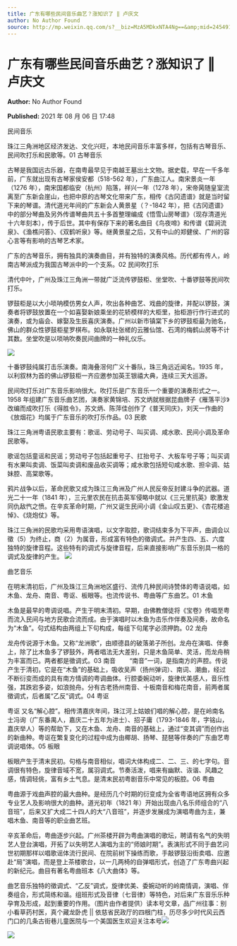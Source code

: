 ```yaml
---
title: 广东有哪些民间音乐曲艺？涨知识了 ‖ 卢庆文
author: No Author Found
source: http://mp.weixin.qq.com/s?__biz=MzA5MDkxNTA4Ng==&amp;mid=2454911338&amp;idx=1&amp;sn=e9553c342fca42f4fca483f0bfd57d1a&amp;chksm=87a2310bb0d5b81d6330336dc6b493d65b685a7f95fc83519302ca98c757777f49633662e3ee#rd
---
```


# 广东有哪些民间音乐曲艺？涨知识了 ‖ 卢庆文

**Author:** No Author Found

**Published:** 2021 年 08 月 06 日 17:48

民间音乐

珠江三角洲地区经济发达、文化兴旺，本地民间音乐丰富多样，包括有古琴音乐、民间吹打乐和民歌等。01 古琴音乐

古琴是我国远古乐器，在南粤最早见于南越王墓出土文物。据史载，早在一千多年前，广东就出现有古琴家侯安都（518-562 年），广东曲江人。南宋景炎一年（1276 年），南宋国都临安（杭州）陷落，祥兴一年（1278 年），宋帝昺随皇室流离至广东新会崖山，也把中原的古琴文化带来广东，相传《古冈遗谱》就是当时留下来的琴谱。清代道光年间的广东新会人黄景星（？-1842 年），把《古冈遗谱》中的部分琴曲及另外传谱琴曲共五十多首整理编成《悟雪山房琴谱》（现存清道光十六年刻本），传于后世。其中有保存下来的著名曲目《鸟夜啼》和传谱《碧涧流泉》、《渔樵问答》、《双鹤听泉》等。继黄景星之后，又有中山的郑健侯、广州的容心言等有影响的古琴艺术家。

广东的古琴音乐，拥有独具的演奏曲目，并有独特的演奏风格。历代都有传人，岭南古琴派成为我国古琴派中的一个支系。02 民间吹打乐

清代中叶，广州及珠江三角洲一带就广泛流传锣鼓柜、坐堂吹、十番锣鼓等民间吹打乐。

锣鼓柜是以大小唢呐模仿男女人声，吹出各种曲艺、戏曲的旋律，并配以锣鼓，演奏者将锣鼓放置在一个如喜娶新娘乘坐的花轿模样的大柜里，抬柜游行作行进式的演奏，或为庙会、嫁娶及生辰喜庆演奏。广州以新市镇棠下乡的锣鼓柜最为驰名，佛山的群众性锣鼓柜星罗棋布。如永联社张槎的云雅仙馆、石湾的梅鹤山房等不计其数。坐堂吹是以唢呐吹奏民间曲牌的一种礼仪乐。

![](https://mmbiz.qpic.cn/mmbiz_jpg/PJWG74pLsMZOcGgApQfH2IBianUM4ugnzyB6rWoCicUww90SOldnavQIKiaPGsVZX0Vw8cSYgYw8h0kib6cCqYibUjQ/640)

十番锣鼓纯属打击乐演奏。南海叠滘何广义十番队，珠三角远近闻名。1935 年，以利叙林为首的佛山锣鼓柜一齐应邀参加英王银禧大典，连续三天大巡游。

民间吹打乐对广东音乐影响很大。吹打乐是广东音乐一个重要的演奏形式之一。1958 年组建广东音乐曲艺团，演奏家黄锦培、苏文炳就根据昆曲牌子《雁落平沙》改编而成吹打乐《得胜令》，苏文炳、陈萍佳创作了《普天同庆》，刘天一作曲的《放烟花》均属于广东音乐的吹打乐作品。03 民歌

珠江三角洲粤语民歌主要有：歌谣、劳动号子、叫买调、咸水歌、民间小调及革命民歌等。

歌谣包括童谣和民谣；劳动号子包括起重号子、扛抬号子、大板车号子等；叫买调有水果叫卖调、饭菜叫卖调和废品收买调等；咸水歌包括短句咸水歌、担伞调、姑妹腔、高棠歌等。

鸦片战争以后，革命民歌又成为珠江三角洲及广州人民反帝反封建斗争的武器。道光二十一年（1841 年），三元里农民在抗击英军侵略中就以《三元里抗英》歌激发同仇敌忾之愤。在辛亥革命时期，广州又诞生民间小调《金山叹五更》、《杏花楼追悼》、《烧炮仗》等。

珠江三角洲的民歌均采用粤语演唱，以文字取腔，歌词结束多为下平声，曲调会以徵（5）为终止，商（2）为属音，形成富有特色的徵调式。并产生四、五、六度独特的旋律音程。这些特有的调式与旋律音程，后来直接影响广东音乐别具一格的调式及旋律的产生。 ![](https://mmbiz.qpic.cn/mmbiz_gif/Ljib4So7yuWjKYvoSviaiaDUIGf1pH9H1bpezQyTlgNPI3cGQH56ibXAQ004ETMq8DiavmVvDrPjfq9zffVxOPu7E6g/640?wx_fmt=gif)

曲艺音乐

在明末清初后，广州及珠江三角洲地区盛行、流传几种民间诗赞体的粤语说唱，如木鱼、龙舟、南音、粤讴、板眼等。也流传说书、粤曲等广东曲艺。01 木鱼

木鱼是最早的粤调说唱。产生于明末清初。早期，由佛教僧徒将《宝卷》传唱至粤而流入民间与地方民歌合流而成。由于演唱时以木鱼为击乐作伴奏及间奏，故命名为“木鱼”。句式结构由两组上下句构成，每组下句尾字必须押韵。02 龙舟

龙舟传说源于木鱼。又称“龙洲歌”，由顺德县的破落弟子所创。龙舟在演唱、伴奏上，除了比木鱼多了锣鼓外，两者唱法无大差别，只是木鱼简单、灵活，而龙舟稍为丰富而已。两者都是徵调式。03 南音        “南音”一词，是指南方的声腔。传说产生于清初，它是在“木鱼”的基础上，吸收吴声（扬州弹词）、南词、潮曲，经过不断衍变而成的具有南方情调的粤调曲体。行腔委婉动听，旋律优美感人，音乐性强，其跌宕多姿，如浪抛舟。分有古老扬州南音、十板南音和梅花南音，前两者属徵调式，后者属“乙反”调式。04 粤讴

粤讴 又名“解心腔”。相传清嘉庆年间，珠江河上姑娘们唱的解心腔，是在岭南名士冯询（广东番禺人，嘉庆二十五年为进士）、招子庸（1793-1846 年，字铭山，嘉庆举人）等的帮助下，又在木鱼、龙舟、南音的基础上，通过“变其调”而创作出的新曲种。粤讴在繁复变化的过程中成为由椰胡、扬琴、琵琶等伴奏的广东曲艺粤调说唱体。05 板眼

板眼产生于清末民初。句格与南音相似，唱词大体构成二、二、三、的七字句。音调很有特色，旋律音域不宽，属羽调式。节奏活泼，唱来有幽默、诙谐、风趣之感，情调轻佻，富有乡土气息。是清末民初粤剧音乐中常见的板腔。06 粤曲

粤曲源于戏曲声腔的最大曲种。是经历几个时期的衍变成为全省粤语地区拥有众多专业艺人及影响很大的曲种。道光初年（1821 年）开始出现由八名乐师组合的“八音班”，后来又扩大成二十四人的大“八音班”，并逐步发展成为演唱粤曲为主，兼唱木鱼、南音等的职业曲艺班。

辛亥革命后，粤曲逐步兴起。广州茶楼开辟为粤曲演唱的歌坛，聘请有名气的失明艺人登台演唱，开拓了以失明艺人演唱为主的“师娘时期”。表演形式不同于曲艺问世初期那样以唱歌谣体流行民间、在院前树下操练而歌，手敲锣鼓沿街卖唱、应邀赴“局”演唱，而是登上茶楼歌台，以一几两椅的自弹唱形式，创造了广东粤曲兴起的新纪元。曲目有著名粤曲班本《八大曲体》等。

曲艺音乐独特的徵调式、“乙反”调式，旋律优美、委婉动听的岭南情调，演唱、伴奏组合，形式简练和谐。组班形式及音律（七音律）等特色，对后来广东音乐乐种孕育及形成，起到重要的作用。（图片由作者提供）读本号文章，品广州往事：别小看草药村医，真个藏龙卧虎 || 依慈省民政厅的四根门柱，历尽多少时代风云西门口的几条古街巷儿童医院与一个美国医生欢迎关注本号![](https://mmbiz.qpic.cn/mmbiz_jpg/PJWG74pLsMZOcGgApQfH2IBianUM4ugnzXpa14TqpTJibg4dcAa1zFnTrQWusv6GiaE9bB0wzics6vR82PBf3VRVdQ/640)

![](https://mmbiz.qpic.cn/mmbiz_jpg/PJWG74pLsMZOcGgApQfH2IBianUM4ugnzxo592RiceTfFG6MusSicspkhhicBctUG752bVwv4QUgYXAOORXOQspGUw/640)
